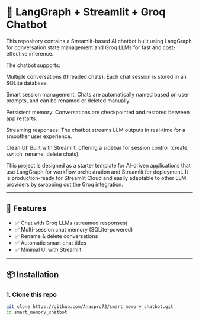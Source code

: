 # 🤖 LangGraph + Streamlit + Groq Chatbot

This repository contains a Streamlit-based AI chatbot built using LangGraph for conversation state management and Groq LLMs for fast and cost-effective inference.

The chatbot supports:

Multiple conversations (threaded chats): Each chat session is stored in an SQLite database.

Smart session management: Chats are automatically named based on user prompts, and can be renamed or deleted manually.

Persistent memory: Conversations are checkpointed and restored between app restarts.

Streaming responses: The chatbot streams LLM outputs in real-time for a smoother user experience.

Clean UI: Built with Streamlit, offering a sidebar for session control (create, switch, rename, delete chats).

This project is designed as a starter template for AI-driven applications that use LangGraph for workflow orchestration and Streamlit for deployment. It is production-ready for Streamlit Cloud and easily adaptable to other LLM providers by swapping out the Groq integration. 

---

## 🚀 Features
- ✅ Chat with Groq LLMs (streamed responses)  
- ✅ Multi-session chat memory (SQLite-powered)  
- ✅ Rename & delete conversations  
- ✅ Automatic smart chat titles  
- ✅ Minimal UI with Streamlit  

---

## 📦 Installation

### 1. Clone this repo
```bash
git clone https://github.com/Anaspro72/smart_memory_chatbot.git
cd smart_memory_chatbot
